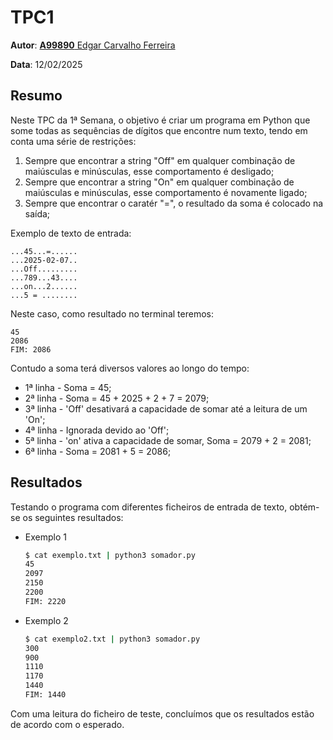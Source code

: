# TPC1

**Autor**: [**A99890** Edgar Carvalho Ferreira](https://www.github.com/Edegare)

**Data**: 12/02/2025

## Resumo
Neste TPC da 1ª Semana, o objetivo é criar um programa em Python que some todas as sequências de dígitos que encontre num texto, tendo em conta uma série de restrições:
1. Sempre que encontrar a string "Off" em qualquer combinação de maiúsculas e minúsculas, esse comportamento é desligado;
2. Sempre que encontrar a string "On" em qualquer combinação de maiúsculas e minúsculas, esse comportamento é novamente ligado;
3. Sempre que encontrar o caratér "=", o resultado da soma é colocado na saída; 

Exemplo de texto de entrada:
```
...45...=......
...2025-02-07..
...Off.........
...789...43....
...on...2......
...5 = ........
```
Neste caso, como resultado no terminal teremos:
```
45
2086
FIM: 2086
``` 
Contudo a soma terá diversos valores ao longo do tempo:

- 1ª linha - Soma = 45;
- 2ª linha - Soma = 45 + 2025 + 2 + 7 = 2079;
- 3ª linha - 'Off' desativará a capacidade de somar até a leitura de um 'On';
- 4ª linha - Ignorada devido ao 'Off';
- 5ª linha - 'on' ativa a capacidade de somar, Soma = 2079 + 2 = 2081;
- 6ª linha - Soma = 2081 + 5 = 2086;


## Resultados
Testando o programa com diferentes ficheiros de entrada de texto, obtém-se os seguintes resultados:

- Exemplo 1
    ```bash
    $ cat exemplo.txt | python3 somador.py
    45
    2097
    2150
    2200
    FIM: 2220
    ```
- Exemplo 2
    ```bash
    $ cat exemplo2.txt | python3 somador.py
    300
    900
    1110
    1170
    1440
    FIM: 1440
    ```
Com uma leitura do ficheiro de teste, concluímos que os resultados estão de acordo com o esperado.